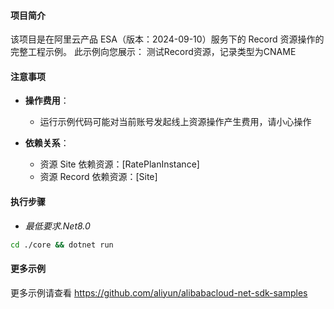 #### 项目简介

该项目是在阿里云产品 ESA（版本：2024-09-10）服务下的 Record 资源操作的完整工程示例。
此示例向您展示：
测试Record资源，记录类型为CNAME


#### 注意事项

- **操作费用**：
  - 运行示例代码可能对当前账号发起线上资源操作产生费用，请小心操作

- **依赖关系**：

  - 资源 Site 依赖资源：[RatePlanInstance]
  - 资源 Record 依赖资源：[Site]


#### 执行步骤
- *最低要求.Net8.0*
```sh
cd ./core && dotnet run
```

#### 更多示例
更多示例请查看 https://github.com/aliyun/alibabacloud-net-sdk-samples